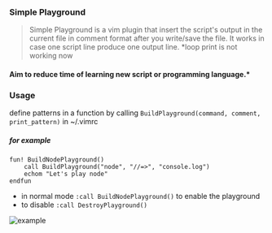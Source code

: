 ### Simple Playground

> Simple Playground is a vim plugin that insert the script's output in the
> current file in comment format after you write/save the file.
> It works in case one script line produce one output line.
> \*loop print is not working now

#### Aim to reduce time of learning new script or programming language.*

### Usage

define patterns in a function by calling `BuildPlayground(command, comment, print_pattern)` in ~/.vimrc
##### for example
```vimscript
fun! BuildNodePlayground()
    call BuildPlayground("node", "//=>", "console.log")
    echom "Let's play node"
endfun
```
- in normal mode `:call BuildNodePlayground()` to enable the playground
- to disable `:call DestroyPlayground()`


![example](https://raw.github.com/jingz/simple_playground/master/out.gif)
